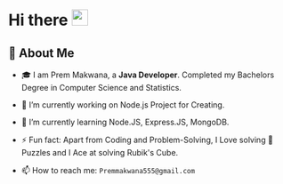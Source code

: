 # Hi there <img src="https://media.giphy.com/media/hvRJCLFzcasrR4ia7z/giphy.gif" width="29px" height="29px">

<!--
**PremMakwana555/PremMakwana555** is a ✨ _special_ ✨ repository because its `README.md` (this file) appears on your GitHub profile.

Here are some ideas to get you started:

- 🔭 I’m currently working on ...
- 🌱 I’m currently learning ...
- 👯 I’m looking to collaborate on ...
- 🤔 I’m looking for help with ...
- 💬 Ask me about ...
- 📫 How to reach me: ...
- 😄 Pronouns: ...
- ⚡ Fun fact: ...
-->

## 🚀 About Me

- 🎓 I am Prem Makwana, a **Java Developer**. Completed my Bachelors Degree in Computer Science and Statistics.


- 🔭 I’m currently working on Node.js Project for Creating.


- 🌱 I’m currently learning Node.JS, Express.JS, MongoDB.


- ⚡ Fun fact: Apart from Coding and Problem-Solving, I Love solving 🧩 Puzzles and I Ace at solving Rubik's Cube.


- 📫 How to reach me:  `Premmakwana555@gmail.com`
